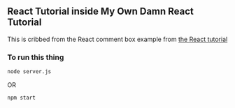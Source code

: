 ## React Tutorial inside My Own Damn React Tutorial  

This is cribbed from the React comment box example from
[the React tutorial](https://facebook.github.io/react/docs/tutorial.html)

### To run this thing

```sh
node server.js
```

OR

```sh
npm start
```
